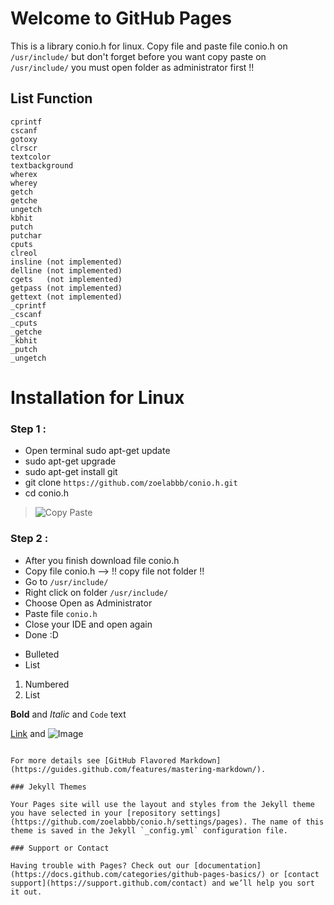 # Welcome to GitHub Pages

This is a library conio.h for linux. Copy file and paste file conio.h on `/usr/include/` but don't forget before you want copy paste on `/usr/include/` you must open folder as administrator first !!

## List Function
    cprintf
    cscanf
    gotoxy          
    clrscr          
    textcolor       
    textbackground  
    wherex         
    wherey        
    getch          
    getche   
    ungetch
    kbhit          
    putch           
    putchar        
    cputs         
    clreol         
    insline (not implemented)       
    delline (not implemented)       
    cgets   (not implemented)       
    getpass (not implemented)        
    gettext (not implemented)
    _cprintf        
    _cscanf         
    _cputs          
    _getche         
    _kbhit          
    _putch          
    _ungetch

# Installation for Linux
### Step 1 :
* Open terminal sudo apt-get update
* sudo apt-get upgrade
* sudo apt-get install git
* git clone `https://github.com/zoelabbb/conio.h.git`
* cd conio.h


> ![Copy Paste](https://user-images.githubusercontent.com/49254668/55939379-c5b6f700-5c67-11e9-96d3-01f0e39bce22.png)


### Step 2 :
* After you finish download file conio.h
* Copy file conio.h --> !! copy file not folder !!
* Go to `/usr/include/`
* Right click on folder `/usr/include/`
* Choose Open as Administrator
* Paste file `conio.h`
* Close your IDE and open again
* Done :D

- Bulleted
- List

1. Numbered
2. List

**Bold** and _Italic_ and `Code` text

[Link](url) and ![Image](src)
```

For more details see [GitHub Flavored Markdown](https://guides.github.com/features/mastering-markdown/).

### Jekyll Themes

Your Pages site will use the layout and styles from the Jekyll theme you have selected in your [repository settings](https://github.com/zoelabbb/conio.h/settings/pages). The name of this theme is saved in the Jekyll `_config.yml` configuration file.

### Support or Contact

Having trouble with Pages? Check out our [documentation](https://docs.github.com/categories/github-pages-basics/) or [contact support](https://support.github.com/contact) and we’ll help you sort it out.
